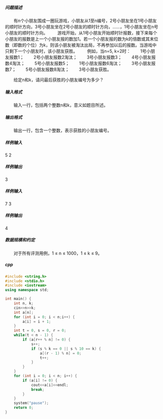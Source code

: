 ##### 问题描述
　　有n个小朋友围成一圈玩游戏，小朋友从1至n编号，2号小朋友坐在1号小朋友的顺时针方向，3号小朋友坐在2号小朋友的顺时针方向，……，1号小朋友坐在n号小朋友的顺时针方向。
　　游戏开始，从1号小朋友开始顺时针报数，接下来每个小朋友的报数是上一个小朋友报的数加1。若一个小朋友报的数为k的倍数或其末位数（即数的个位）为k，则该小朋友被淘汰出局，不再参加以后的报数。当游戏中只剩下一个小朋友时，该小朋友获胜。
　　例如，当n=5, k=2时：
　　1号小朋友报数1；
　　2号小朋友报数2淘汰；
　　3号小朋友报数3；
　　4号小朋友报数4淘汰；
　　5号小朋友报数5；
　　1号小朋友报数6淘汰；
　　3号小朋友报数7；
　　5号小朋友报数8淘汰；
　　3号小朋友获胜。

　　给定n和k，请问最后获胜的小朋友编号为多少？
##### 输入格式
　　输入一行，包括两个整数n和k，意义如题目所述。
##### 输出格式
　　输出一行，包含一个整数，表示获胜的小朋友编号。
##### 样例输入
5 2
##### 样例输出
3
##### 样例输入
7 3
##### 样例输出
4
##### 数据规模和约定
　　对于所有评测用例，1 ≤ n ≤ 1000，1 ≤ k ≤ 9。
##### cpp
```c++
#include <string.h>
#include <stdio.h>
#include <iostream>
using namespace std;

int main() {
    int n, k;
    cin>>n>>k;
    int a[n];
    for (int i = 0; i < n;i++) {
        a[i] = i + 1;
    }
    int t = 0, s = 0, r = 0;
    while(t < n - 1) {
        if (a[r++ % n] != 0) {
            s++;
            if (s % k == 0 || s % 10 == k) {
                a[(r - 1) % n] = 0;
                t++;
            }
        }
    }
    for (int i = 0; i < n; i++) {
        if (a[i] != 0) {
            cout<<a[i]<<endl;
            break;
        }
    }
    system("pause");
    return 0;
}
```